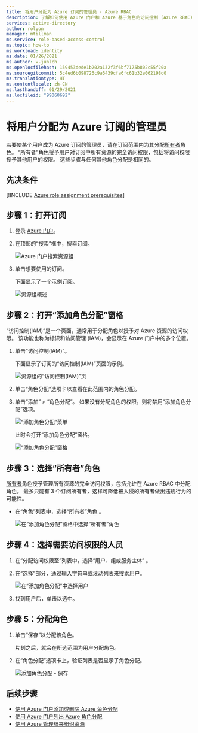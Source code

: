 ```yaml
---
title: 将用户分配为 Azure 订阅的管理员 - Azure RBAC
description: 了解如何使用 Azure 门户和 Azure 基于角色的访问控制 (Azure RBAC) 将用户分配为 Azure 订阅的管理员。
services: active-directory
author: rolyon
manager: mtillman
ms.service: role-based-access-control
ms.topic: how-to
ms.workload: identity
ms.date: 01/26/2021
ms.author: v-junlch
ms.openlocfilehash: 159453dede1b202a132f3f6bf7175b802c55f20a
ms.sourcegitcommit: 5c4ed6b098726c9a6439cfa6fc61b32e062198d0
ms.translationtype: HT
ms.contentlocale: zh-CN
ms.lasthandoff: 01/29/2021
ms.locfileid: "99060692"
---
```

# <a name="assign-a-user-as-an-administrator-of-an-azure-subscription"></a>将用户分配为 Azure 订阅的管理员

若要使某个用户成为 Azure 订阅的管理员，请在订阅范围内为其分配[所有者](built-in-roles.md#owner)角色。 “所有者”角色授予用户对订阅中所有资源的完全访问权限，包括将访问权限授予其他用户的权限。 这些步骤与任何其他角色分配是相同的。

## <a name="prerequisites"></a>先决条件

[!INCLUDE [Azure role assignment prerequisites](../../includes/role-based-access-control/prerequisites-role-assignments.md)]

## <a name="step-1-open-the-subscription"></a>步骤 1：打开订阅

1. 登录 [Azure 门户](https://portal.azure.cn)。

1. 在顶部的“搜索”框中，搜索订阅。

    ![Azure 门户搜索资源组](./media/shared/sub-portal-search.png)

1. 单击想要使用的订阅。

    下面显示了一个示例订阅。

    ![资源组概述](./media/shared/sub-overview.png)

## <a name="step-2-open-the-add-role-assignment-pane"></a>步骤 2：打开“添加角色分配”窗格

“访问控制(IAM)”是一个页面，通常用于分配角色以授予对 Azure 资源的访问权限。 该功能也称为标识和访问管理 (IAM)，会显示在 Azure 门户中的多个位置。

1. 单击“访问控制(IAM)”。

    下面显示了订阅的“访问控制(IAM)”页面的示例。

    ![资源组的“访问控制(IAM)”页](./media/shared/sub-access-control.png)

1. 单击“角色分配”选项卡以查看在此范围内的角色分配。

1. 单击“添加” > “角色分配”。
   如果没有分配角色的权限，则将禁用“添加角色分配”选项。

   ![“添加角色分配”菜单](./media/shared/add-role-assignment-menu.png)

    此时会打开“添加角色分配”窗格。

   ![“添加角色分配”窗格](./media/shared/add-role-assignment.png)

## <a name="step-3-select-the-owner-role"></a>步骤 3：选择“所有者”角色

[所有者](built-in-roles.md#owner)角色授予管理所有资源的完全访问权限，包括允许在 Azure RBAC 中分配角色。 最多只能有 3 个订阅所有者，这样可降低被入侵的所有者做出违规行为的可能性。

- 在“角色”列表中，选择“所有者”角色 。

   ![在“添加角色分配”窗格中选择“所有者”角色](./media/role-assignments-portal-subscription-admin/add-role-assignment-role-owner.png)

## <a name="step-4-select-who-needs-access"></a>步骤 4：选择需要访问权限的人员

1. 在“分配访问权限至”列表中，选择“用户、组或服务主体” 。

1. 在“选择”部分，通过输入字符串或滚动列表来搜索用户。

   ![在“添加角色分配”中选择用户](./media/role-assignments-portal-subscription-admin/add-role-assignment-user-admin.png)

1. 找到用户后，单击以选中。

## <a name="step-5-assign-role"></a>步骤 5：分配角色

1. 单击“保存”以分配该角色。

   片刻之后，就会在所选范围为用户分配角色。

1. 在“角色分配”选项卡上，验证列表是否显示了角色分配。

    ![添加角色分配 - 保存](./media/role-assignments-portal-subscription-admin/sub-role-assignments-owner.png)

## <a name="next-steps"></a>后续步骤

- [使用 Azure 门户添加或删除 Azure 角色分配](role-assignments-portal.md)
- [使用 Azure 门户列出 Azure 角色分配](role-assignments-list-portal.md)
- [使用 Azure 管理组来组织资源](../governance/management-groups/overview.md)
